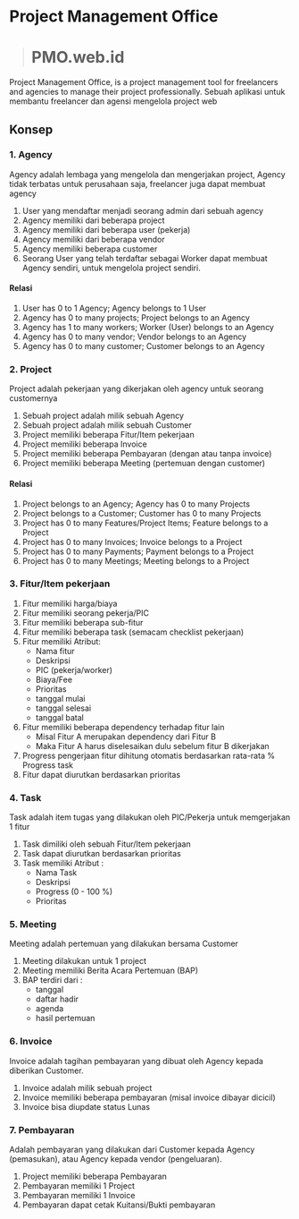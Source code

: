 # Project Management Office

> # PMO.web.id

Project Management Office, is a project management tool for freelancers and agencies to manage their project professionally.
Sebuah aplikasi untuk membantu freelancer dan agensi mengelola project web

## Konsep

### 1. Agency

Agency adalah lembaga yang mengelola dan mengerjakan project, Agency tidak terbatas untuk perusahaan saja, freelancer juga dapat membuat agency

1. User yang mendaftar menjadi seorang admin dari sebuah agency
2. Agency memiliki dari beberapa project
3. Agency memiliki dari beberapa user (pekerja)
4. Agency memiliki dari beberapa vendor
5. Agency memiliki beberapa customer
6. Seorang User yang telah terdaftar sebagai Worker dapat membuat Agency sendiri, untuk mengelola project sendiri.

#### Relasi

1. User has 0 to 1 Agency; Agency belongs to 1 User
2. Agency has 0 to many projects; Project belongs to an Agency
3. Agency has 1 to many workers; Worker (User) belongs to an Agency
4. Agency has 0 to many vendor; Vendor belongs to an Agency
5. Agency has 0 to many customer; Customer belongs to an Agency

### 2. Project

Project adalah pekerjaan yang dikerjakan oleh agency untuk seorang customernya

1. Sebuah project adalah milik sebuah Agency
2. Sebuah project adalah milik sebuah Customer
3. Project memiliki beberapa Fitur/Item pekerjaan
4. Project memiliki beberapa Invoice
5. Project memiliki beberapa Pembayaran (dengan atau tanpa invoice)
6. Project memiliki beberapa Meeting (pertemuan dengan customer)

#### Relasi

1. Project belongs to an Agency; Agency has 0 to many Projects
2. Project belongs to a Customer; Customer has 0 to many Projects
3. Project has 0 to many Features/Project Items; Feature belongs to a Project
4. Project has 0 to many Invoices; Invoice belongs to a Project
5. Project has 0 to many Payments; Payment belongs to a Project
6. Project has 0 to many Meetings; Meeting belongs to a Project


### 3. Fitur/Item pekerjaan

1. Fitur memiliki harga/biaya
2. Fitur memiliki seorang pekerja/PIC
3. Fitur memiliki beberapa sub-fitur
4. Fitur memiliki beberapa task (semacam checklist pekerjaan)
5. Fitur memiliki Atribut:
    - Nama fitur
    - Deskripsi
    - PIC (pekerja/worker)
    - Biaya/Fee
    - Prioritas
    - tanggal mulai
    - tanggal selesai
    - tanggal batal
6. Fitur memiliki beberapa dependency terhadap fitur lain
    - Misal Fitur A merupakan dependency dari Fitur B
    - Maka Fitur A harus diselesaikan dulu sebelum fitur B dikerjakan
7. Progress pengerjaan fitur dihitung otomatis berdasarkan rata-rata % Progress task
8. Fitur dapat diurutkan berdasarkan prioritas

### 4. Task

Task adalah item tugas yang dilakukan oleh PIC/Pekerja untuk memgerjakan 1 fitur

1. Task dimiliki oleh sebuah Fitur/Item pekerjaan
2. Task dapat diurutkan berdasarkan prioritas
3. Task memiliki Atribut :
    - Nama Task
    - Deskripsi
    - Progress (0 - 100 %)
    - Prioritas

### 5. Meeting

Meeting adalah pertemuan yang dilakukan bersama Customer

1. Meeting dilakukan untuk 1 project
2. Meeting memiliki Berita Acara Pertemuan (BAP)
3. BAP terdiri dari :
    - tanggal
    - daftar hadir
    - agenda
    - hasil pertemuan


### 6. Invoice

Invoice adalah tagihan pembayaran yang dibuat oleh Agency kepada diberikan Customer.

1. Invoice adalah milik sebuah project
2. Invoice memiliki beberapa pembayaran (misal invoice dibayar dicicil)
3. Invoice bisa diupdate status Lunas

### 7. Pembayaran

Adalah pembayaran yang dilakukan dari Customer kepada Agency (pemasukan), atau Agency kepada vendor (pengeluaran).

1. Project memiliki beberapa Pembayaran
2. Pembayaran memiliki 1 Project
3. Pembayaran memiliki 1 Invoice
4. Pembayaran dapat cetak Kuitansi/Bukti pembayaran